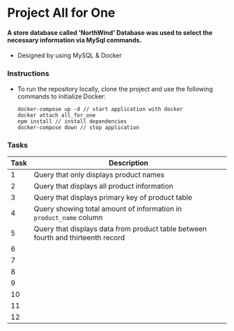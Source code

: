# Project All for One

#### A store database called 'NorthWind' Database was used to select the necessary information via MySql commands.

* Designed by using MySQL & Docker

### Instructions
* To run the repository locally, clone the project and use the following commands to initialize Docker:
  
  ```
  docker-compose up -d // start application with docker
  docker attach all_for_one
  npm install // install dependencies
  docker-compose down // stop application
  ```

### Tasks

  | Task     | Description |
  | ----------- | ----------- |
  | 1   | Query that only displays product names |
  | 2   | Query that displays all product information |
  | 3   | Query that displays primary key of product table |
  | 4   | Query showing total amount of information in `product_name` column |
  | 5   | Query that displays data from product table between fourth and thirteenth record |
  | 6   |  |
  | 7   |  |
  | 8   |  |
  | 9   |  |
  | 10  |  |
  | 11  |  |
  | 12  |  |
